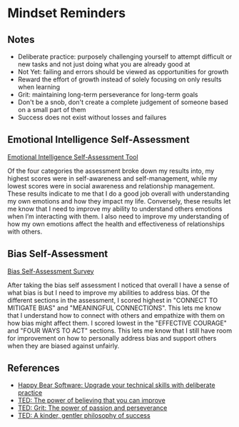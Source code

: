 # Mindset Reminders

## Notes

- Deliberate practice: purposely challenging yourself to attempt difficult or new tasks and not just doing what you are already good at
- Not Yet: failing and errors should be viewed as opportunities for growth
- Reward the effort of growth instead of solely focusing on only results when learning
- Grit: maintaining long-term perseverance for long-term goals
- Don't be a snob, don't create a complete judgement of someone based on a small part of them
- Success does not exist without losses and failures

## Emotional Intelligence Self-Assessment

[Emotional Intelligence Self-Assessment Tool](https://codefellows.github.io/common_curriculum/career_coaching/201/emotional-intelligence-assessment.pdf)

Of the four categories the assessment broke down my results into, my highest scores were in self-awareness and self-management, while my lowest scores were in social awareness and relationship management. These results indicate to me that I do a good job overall with understanding my own emotions and how they impact my life. Conversely, these results let me know that I need to improve my ability to understand others emotions when I’m interacting with them. I also need to improve my understanding of how my own emotions affect the health and effectiveness of relationships with others.

## Bias Self-Assessment

[Bias Self-Assessment Survey](https://codefellows.github.io/common_curriculum/career_coaching/301/bias-assessment.pdf)

After taking the bias self assessment I noticed that overall I have a sense of what bias is but I need to improve my abilities to address bias. Of the different sections in the assessment, I scored highest in "CONNECT TO MITIGATE BIAS" and "MEANINGFUL CONNECTIONS". This lets me know that I understand how to connect with others and empathize with them on how bias might affect them. I scored lowest in the "EFFECTIVE COURAGE" and "FOUR WAYS TO ACT" sections. This lets me know that I still have room for improvement on how to personally address bias and support others when they are biased against unfairly.

## References

- [Happy Bear Software: Upgrade your technical skills with deliberate practice](https://web.archive.org/web/20160616225417/http://www.happybearsoftware.com/upgrade-your-technical-skills-with-deliberate-practice)
- [TED: The power of believing that you can improve](https://www.ted.com/talks/carol_dweck_the_power_of_believing_that_you_can_improve?language=en)
- [TED: Grit: The power of passion and perseverance](https://www.ted.com/talks/angela_lee_duckworth_grit_the_power_of_passion_and_perseverance)
- [TED: A kinder, gentler philosophy of success](https://www.ted.com/talks/alain_de_botton_a_kinder_gentler_philosophy_of_success)
